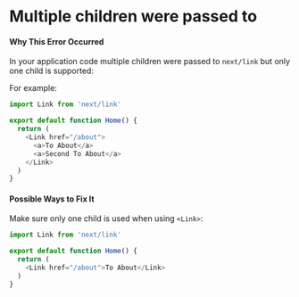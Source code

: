# Multiple children were passed to <Link>

#### Why This Error Occurred

In your application code multiple children were passed to `next/link` but only one child is supported:

For example:

```js
import Link from 'next/link'

export default function Home() {
  return (
    <Link href="/about">
      <a>To About</a>
      <a>Second To About</a>
    </Link>
  )
}
```

#### Possible Ways to Fix It

Make sure only one child is used when using `<Link>`:

```js
import Link from 'next/link'

export default function Home() {
  return (
    <Link href="/about">To About</Link>
  )
}
```
